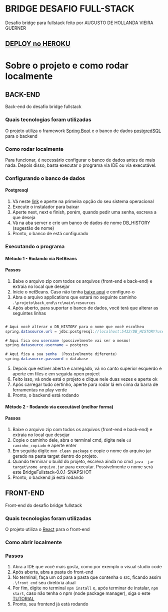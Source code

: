 # BRIDGE DESAFIO FULL-STACK
Desafio bridge para fullstack feito por AUGUSTO DE HOLLANDA VIEIRA GUERNER

## [DEPLOY no HEROKU](https://frontend-bridge-heroku.herokuapp.com/)


# Sobre o projeto e como rodar localmente

## BACK-END
Back-end do desafio bridge fullstack

### Quais tecnologias foram utilizadas
O projeto utiliza o framework [Spring Boot](https://spring.io/projects/spring-boot) e o banco de dados [postgredSQL](https://www.postgresql.org/) para o backend

### Como rodar localmente
Para funcionar, é necessário configurar o banco de dados antes de mais nada. Depois disso, basta executar o programa via IDE ou via executável.

### Configurando o banco de dados

#### Postgresql
1. Vá neste [link](https://www.enterprisedb.com/downloads/postgres-postgresql-downloads) e aperte na primeira opção do seu sistema operacional
2. Execute o instalador para baixar
3. Aperte next, next e finish, porém, quando pedir uma senha, escreva a que deseja
4. Vá na aba server e crie um banco de dados de nome DB_HISTORY (sugestão de nome)
5. Pronto, o banco de está configurado


### Executando o programa

#### Método 1 -  Rodando via NetBeans
#### Passos
1. Baixe o arquivo zip com todos os arquivos (front-end e back-end) e extraia no local que desejar
2. Inicie o netBeans. Caso não tenha [baixe aqui](https://netbeans.apache.org/download/nb14/nb14.html) e configure-o
3. Abra o arquivo applications que estará no seguinte caminho `.\projeto\back_end\src\main\resources`
4. Após aberto, para suportar o banco de dados, você terá que alterar as seguintes linhas

```JAVA

# Aqui você alterar o DB_HISTORY para o nome que você escolheu
spring.datasource.url = jdbc:postgresql://localhost:5432/DB_HISTORY?useTimezone=true&serverTimezone=UTC

# Aqui fica seu username (possivelmente vai ser o mesmo)
spring.datasource.username = postgres

# Aqui fica a sua senha  (Possivelmente diferente)
spring.datasource.password = database

```

5. Depois que estiver aberta e carregado, vá no canto superior esquerdo e aperte em files e em seguida open project
6. Feito isso, vá onde está o projeto e clique nele duas vezes e aperte ok
7. Após carregar tudo certinho, aperte para rodar lá em cima da barra de ferramentas no play verde
8. Pronto, o backend está rodando

#### Método 2 - Rodando via executável (melhor forma)
#### Passos
1. Baixe o arquivo zip com todos os arquivos (front-end e back-end) e extraia no local que desejar
3. Copie o caminho dele, abra o terminal cmd, digite nele ```cd caminho_copiado``` e aperte enter
4. Em seguida digite ```mvn clean package``` e copie o nome do arquivo jar gerado na pasta target dentro do projeto.
5. Quando terminar o build do projeto, escreva ainda no cmd ```java -jar target\nome_arquivo.jar``` para executar. Possivelmente o nome será este BridgeFullstack-0.0.1-SNAPSHOT
6. Pronto, o backend já está rodando


## FRONT-END
Front-end do desafio bridge fullstack

### Quais tecnologias foram utilizadas
O projeto utiliza o [React](https://pt-br.reactjs.org/) para o front-end

### Como abrir localmente 
### Passos
1. Abra a IDE que você mais gosta, como por exemplo o visual studio code
2. Após aberta, abra a pasta do front-end
3. No terminal, faça um cd para a pasta que contenha o src, ficando assim ```.\front_end``` seu diretória atual
4. Por fim, digite no terminal ```npm install``` e, após terminar de instalar, ```npm start```, caso não tenha o npm (node package manager), siga o este [TUTORIAL](https://dicasdejavascript.com.br/instalacao-do-nodejs-e-npm-no-windows-passo-a-passo/)
5. Pronto, seu frontend já está rodando
